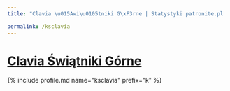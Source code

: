 ```yaml
---
title: "Clavia \u015Awi\u0105tniki G\xF3rne | Statystyki patronite.pl | Patromierz"

permalink: /ksclavia
---
```


# [Clavia Świątniki Górne](https://patronite.pl/ksclavia)

{% include profile.md name="ksclavia" prefix="k" %}
